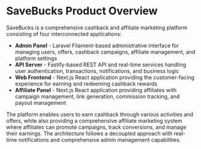 # SaveBucks Product Overview

SaveBucks is a comprehensive cashback and affiliate marketing platform consisting of four interconnected applications:

- **Admin Panel** - Laravel Filament-based administrative interface for managing users, offers, cashback campaigns, affiliate management, and platform settings
- **API Server** - Fastify-based REST API and real-time services handling user authentication, transactions, notifications, and business logic
- **Web Frontend** - Next.js React application providing the customer-facing experience for earning and redeeming cashback rewards
- **Affiliate Panel** - Next.js React application providing affiliates with campaign management, link generation, commission tracking, and payout management

The platform enables users to earn cashback through various activities and offers, while also providing a comprehensive affiliate marketing system where affiliates can promote campaigns, track conversions, and manage their earnings. The architecture follows a decoupled approach with real-time notifications and comprehensive admin management capabilities.